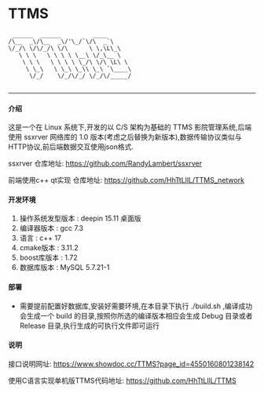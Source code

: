 # TTMS

```
 ______  ______         ____       
/\__  _\/\__  _\/'\_/`\/\  _`\     
\/_/\ \/\/_/\ \/\      \ \,\L\_\   
   \ \ \   \ \ \ \ \__\ \/_\__ \   
    \ \ \   \ \ \ \ \_/\ \/\ \L\ \ 
     \ \_\   \ \_\ \_\\ \_\ `\____\
      \/_/    \/_/\/_/ \/_/\/_____/
                                   
```

------

#### 介绍

这是一个在 Linux 系统下,开发的以 C/S 架构为基础的 TTMS 影院管理系统,后端使用 ssxrver 网络库的 1.0 版本(考虑之后替换为新版本),数据传输协议类似与HTTP协议,前后端数据交互使用json格式.

 ssxrver 仓库地址: https://github.com/RandyLambert/ssxrver

 前端使用c++ qt实现 仓库地址: https://github.com/HhTtLllL/TTMS_network

#### 开发环境

1. 操作系统发型版本 : deepin 15.11 桌面版
2. 编译器版本 : gcc 7.3
3. 语言 : c++ 17
4. cmake版本 : 3.11.2
5. boost库版本 : 1.72
6. 数据库版本 : MySQL 5.7.21-1

#### 部署

- 需要提前配置好数据库,安装好需要环境,在本目录下执行 ./build.sh ,编译成功会生成一个 build 的目录,按照你所选的编译版本相应会生成 Debug 目录或者 Release 目录,执行生成的可执行文件即可运行

#### 说明

接口说明网址: https://www.showdoc.cc/TTMS?page_id=4550160801238142 

使用C语言实现单机版TTMS代码地址: https://github.com/HhTtLllL/TTMS
